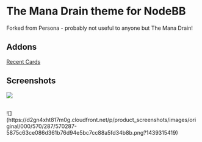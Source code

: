 The Mana Drain theme for NodeBB
====================

Forked from Persona - probably not useful to anyone but The Mana Drain!

## Addons

[Recent Cards](https://github.com/psychobunny/nodebb-plugin-recent-cards)

## Screenshots

![](https://d2gn4xht817m0g.cloudfront.net/p/product_screenshots/images/original/000/570/286/570286-db378dfd28256a8fabacc9129b3638dc678ac393.png?1439315393)

<br />
![](https://d2gn4xht817m0g.cloudfront.net/p/product_screenshots/images/original/000/570/287/570287-5875c63ce086d361b76d94e5bc7cc88a5fd34b8b.png?1439315419)
